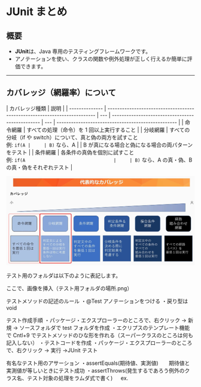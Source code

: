 # JUnit まとめ

## 概要

- **JUnit**は、Java 専用のテスティングフレームワークです。
- アノテーションを使い、クラスの関数や例外処理が正しく行えるか簡単に評価できます。

---

## カバレッジ（網羅率）について

| カバレッジ種類 | 説明                                                                      |
| -------------- | ------------------------------------------------------------------------- | --- | ------------------------------------------------ | --- | -------------------------------------------------- |
| 命令網羅       | すべての処理（命令）を 1 回以上実行すること                               |
| 分岐網羅       | すべての分岐（if や switch）について、真と偽の両方を試すこと<br>例: `if(A |     | B)` なら、A                                      |     | B が真になる場合と偽になる場合の両パターンをテスト |
| 条件網羅       | 各条件の真偽を個別に試すこと<br>例: `if(A                                 |     | B)` なら、A の真・偽、B の真・偽をそれぞれテスト |

![カバレッジの説明](../../image/JUnit/代表的なカバレッジ.png)

テスト用のフォルダは以下のように表記します。

ここで、画像を挿入（テスト用フォルダの場所.png）

テストメソッドの記述のルール
・@Test アノテーションをつける
・戻り型は void

テスト作成手順
・パッケージ・エクスプローラーのところで、右クリック → 新規 → ソースフォルダで test フォルダを作成
・エクリプスのテンプレート機能で Cntl+9 でテストメソッドのひな形を作れる（スーパークラスのところは何も記入しない）
・テストコードを作成
・パッケージ・エクスプローラーのところで、右クリック → 実行 →JUnit テスト

有名なテスト用のアサーション
・assertEquals(期待値、実測値)　　期待値と実測値が等しいときにテスト成功
・assertThrows(発生するであろう例外のクラス名、テスト対象の処理をラムダ式で書く)
　 ex.
